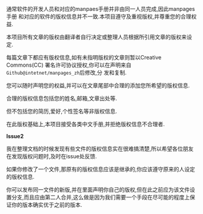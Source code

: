 通常软件的开发人员和对应的manpaes手册并非由同一人员完成,因此manpages手册
和对应的软件的版权信息并不一致.本项目遵守及重视版权,并尊重您的合理权益.

本项目所有文章的版权由翻译者自行决定或整理人员根据所引用文章的版权来设定.

每篇文章下都应有版权信息,如有未指明版权的文章则暂以Creative Commons(CC)
署名许可协议授权,你可以在声明来自`Github@intetnet/manpages_zh`后修改,分
发和复制.

您可以随时声明您的权益,并可以在文章尾部中合理的添加您所希望的版权信息.

合理的版权信息包括您的姓名,邮箱,文章出处等.

但不包括您的简历,爱好,个性签名等非版权信息.

在此版权基础上,本项目接受各类中文手册,并拒绝版权信息不合理者.

**Issue2**

我在整理文档的时候发现有些文件的版权信息实在很难搞清楚,所以希望各位朋友
在发现版权问题时,及时在issue处反馈.

如果你修改了一个文件,那原有的版权信息应该是继承的,你应该遵守原来的人设定
的版权信息.

你可以发布同一文件的新版,并在里面声明你自己的版权,但在此之前应为该文件设
置分支,而且应由第二人合并,这么做是因为我们需要一个手段在尽可能的程度上保
证你的版本确实优于之前的版本.

